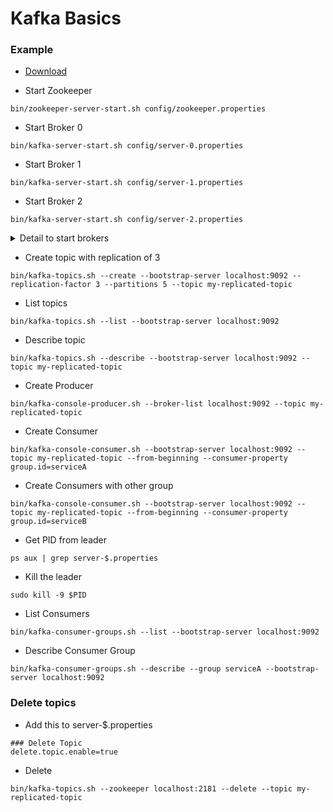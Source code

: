 # Kafka Basics

### Example

* [Download](https://www.apache.org/dyn/closer.cgi?path=/kafka/2.3.0/kafka_2.12-2.3.0.tgz)

* Start Zookeeper

```
bin/zookeeper-server-start.sh config/zookeeper.properties
```

* Start Broker 0

```
bin/kafka-server-start.sh config/server-0.properties
```

* Start Broker 1

```
bin/kafka-server-start.sh config/server-1.properties
```

* Start Broker 2

```
bin/kafka-server-start.sh config/server-2.properties
```

<details>
  <summary>Detail to start brokers</summary>
  
  Change id `broker.id=0` at `server.properties` to a different number for each broker. 
</details>

* Create topic with replication of 3

```
bin/kafka-topics.sh --create --bootstrap-server localhost:9092 --replication-factor 3 --partitions 5 --topic my-replicated-topic
```

* List topics

```
bin/kafka-topics.sh --list --bootstrap-server localhost:9092
```

* Describe topic

```
bin/kafka-topics.sh --describe --bootstrap-server localhost:9092 --topic my-replicated-topic
```

* Create Producer

```
bin/kafka-console-producer.sh --broker-list localhost:9092 --topic my-replicated-topic
```

* Create Consumer

```
bin/kafka-console-consumer.sh --bootstrap-server localhost:9092 --topic my-replicated-topic --from-beginning --consumer-property group.id=serviceA
```

* Create Consumers with other group

```
bin/kafka-console-consumer.sh --bootstrap-server localhost:9092 --topic my-replicated-topic --from-beginning --consumer-property group.id=serviceB
```

* Get PID from leader

```
ps aux | grep server-$.properties
```

* Kill the leader

```
sudo kill -9 $PID
```

* List Consumers

```
bin/kafka-consumer-groups.sh --list --bootstrap-server localhost:9092
```

* Describe Consumer Group

```
bin/kafka-consumer-groups.sh --describe --group serviceA --bootstrap-server localhost:9092
```

### Delete topics

* Add this to server-$.properties

```
### Delete Topic
delete.topic.enable=true
```
* Delete

```
bin/kafka-topics.sh --zookeeper localhost:2181 --delete --topic my-replicated-topic
```

